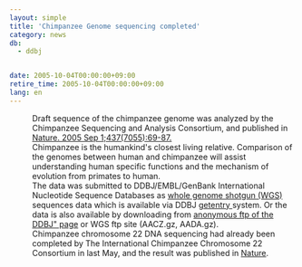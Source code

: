 ```yaml
---
layout: simple
title: 'Chimpanzee Genome sequencing completed'
category: news
db:
  - ddbj


date: 2005-10-04T00:00:00+09:00
retire_time: 2005-10-04T00:00:00+09:00
lang: en
---
```


<dd>Draft sequence of the chimpanzee genome was analyzed by the Chimpanzee Sequencing and Analysis Consortium, and published in <a href="http://www.nature.com/nature/journal/v437/n7055/full/nature04072.html">Nature. 2005 Sep 1;437(7055):69-87.</a>
<dd>Chimpanzee is the humankind's closest living relative. Comparison of the genomes between human and chimpanzee will assist understanding human specific functions and the mechanism of evolution from primates to human.
<dd>The data was submitted to DDBJ/EMBL/GenBank International Nucleotide Sequence Databases as <a href="/ddbj/wgs-e.html">whole genome shotgun (WGS) </a>sequences data which is available via DDBJ <a href="http://getentry.ddbj.nig.ac.jp/top-e.html">getentry </a>system. Or the data is also available by downloading from <a href="/services/index-e.html ">anonymous ftp of the DDBJ" page</a> or WGS ftp site (AACZ.gz, AADA.gz).
<dd>Chimpanzee chromosome 22 DNA sequencing had already been completed by The International Chimpanzee Chromosome 22 Consortium in last May, and the result was published in <a href="http://www.nature.com/nature/journal/v429/n6990/full/nature02564.html">Nature</a>.</dd>
</dd>
</dd>
</dd>
